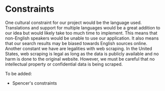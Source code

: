 # Constraints

One cultural constraint for our project would be the language used. Translations and support for multiple languages would be a great addition to our idea but would likely take too much time to implement. This means that non-English speakers would be unable to use our application. It also means that our search results may be biased towards English sources online. Another constant we have are legalities with web scraping. In the United States, web scraping is legal as long as the data is publicly available and no harm is done to the original website. However, we must be careful that no intellectual property or confidential data is being scraped.


To be added:
- Spencer's constraints
